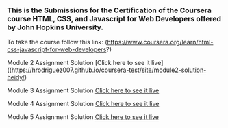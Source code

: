 ### This is the Submissions for the Certification of the Coursera course HTML, CSS, and Javascript for Web Developers offered by John Hopkins University.

To take the course follow this link: (https://www.coursera.org/learn/html-css-javascript-for-web-developers?)

Module 2 Assignment Solution 
[Click here to see it live]((https://hrodriguez007.github.io/coursera-test/site/module2-solution-heidy/)


Module 3 Assignment Solution 
[Click here to see it live](https://hrodriguez007.github.io/university-responsive-website/)


Module 4 Assignment Solution 
[Click here to see it live](https://hrodriguez007.github.io/university-responsive-website/)


Module 5 Assignment Solution 
[Click here to see it live](https://hrodriguez007.github.io/university-responsive-website/)
